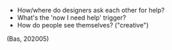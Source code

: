 - How/where do designers ask each other for help?
- What's the 'now I need help' trigger?
- How do people see themselves? ("creative")

(Bas, 202005)